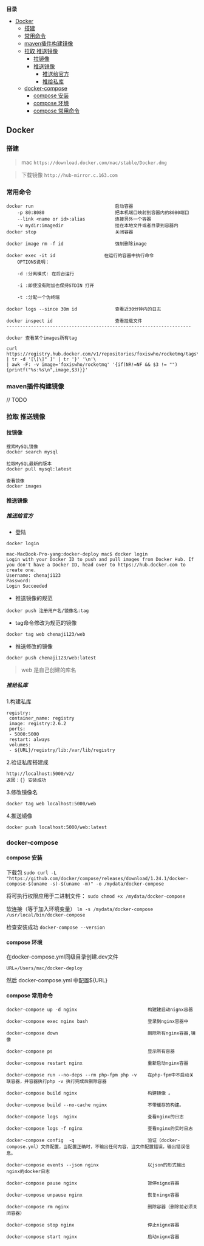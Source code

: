 <!-- START doctoc generated TOC please keep comment here to allow auto update -->
<!-- DON'T EDIT THIS SECTION, INSTEAD RE-RUN doctoc TO UPDATE -->
**目录**

- [Docker](#docker)
  - [搭建](#%E6%90%AD%E5%BB%BA)
  - [常用命令](#%E5%B8%B8%E7%94%A8%E5%91%BD%E4%BB%A4)
  - [maven插件构建镜像](#maven%E6%8F%92%E4%BB%B6%E6%9E%84%E5%BB%BA%E9%95%9C%E5%83%8F)
  - [拉取 推送镜像](#%E6%8B%89%E5%8F%96-%E6%8E%A8%E9%80%81%E9%95%9C%E5%83%8F)
    - [拉镜像](#%E6%8B%89%E9%95%9C%E5%83%8F)
    - [推送镜像](#%E6%8E%A8%E9%80%81%E9%95%9C%E5%83%8F)
      - [推送给官方](#%E6%8E%A8%E9%80%81%E7%BB%99%E5%AE%98%E6%96%B9)
      - [推给私库](#%E6%8E%A8%E7%BB%99%E7%A7%81%E5%BA%93)
  - [docker-compose](#docker-compose)
    - [compose 安装](#compose-%E5%AE%89%E8%A3%85)
    - [compose 环境](#compose-%E7%8E%AF%E5%A2%83)
    - [compose 常用命令](#compose-%E5%B8%B8%E7%94%A8%E5%91%BD%E4%BB%A4)

<!-- END doctoc generated TOC please keep comment here to allow auto update -->

## Docker

### 搭建
>mac  `https://download.docker.com/mac/stable/Docker.dmg`  

>下载镜像 `http://hub-mirror.c.163.com`

### 常用命令
```
docker run                              启动容器
    -p 80:8080                          把本机端口映射到容器内的8080端口
    --link <name or id>:alias           连接另外一个容器
    -v mydir:imagedir                   挂在本地文件或者目录到容器内
docker stop                             关闭容器

docker image rm -f id                   强制删除image

docker exec -it id                  在运行的容器中执行命令
    OPTIONS说明：
    
    -d :分离模式: 在后台运行
    
    -i :即使没有附加也保持STDIN 打开
    
    -t :分配一个伪终端

docker logs --since 30m id              查看近30分钟内的日志

docker inspect id                       查看挂载文件
--------------------------------------------------------------------

docker 查看某个images所有tag

curl https://registry.hub.docker.com/v1/repositories/foxiswho/rocketmq/tags\
| tr -d '[\[\]" ]' | tr '}' '\n'\
| awk -F: -v image='foxiswho/rocketmq' '{if(NR!=NF && $3 != ""){printf("%s:%s\n",image,$3)}}'

```

### maven插件构建镜像

// TODO

### 拉取 推送镜像

#### 拉镜像

```
搜索MySQL镜像
docker search mysql

拉取MySQL最新的版本
docker pull mysql:latest

查看镜像
docker images
```

#### 推送镜像

##### 推送给官方
* 登陆

```
docker login

mac-MacBook-Pro-yang:docker-deploy mac$ docker login
Login with your Docker ID to push and pull images from Docker Hub. If you don't have a Docker ID, head over to https://hub.docker.com to create one.  
Username: chenaji123  
Password:   
Login Succeeded  
```

* 推送镜像的规范

```
docker push 注册用户名/镜像名:tag
```

* tag命令修改为规范的镜像

```
docker tag web chenaji123/web
```

* 推送修改的镜像

```
docker push chenaji123/web:latest
```

>web 是自己创建的库名  

##### 推给私库
1.构建私库
```docker-compose
registry:
 container_name: registry
 image: registry:2.6.2
 ports:
 - 5000:5000
 restart: always
 volumes:
 - ${URL}/registry/lib:/var/lib/registry
```
2.验证私库搭建成
```
http://localhost:5000/v2/
返回：{} 安装成功
```
3.修改镜像名
```
docker tag web localhost:5000/web
```
4.推送镜像
```
docker push localhost:5000/web:latest
```
### docker-compose

#### compose 安装
下载包
`sudo curl -L "https://github.com/docker/compose/releases/download/1.24.1/docker-compose-$(uname -s)-$(uname -m)" -o /mydata/docker-compose`

将可执行权限应用于二进制文件：
`sudo chmod +x /mydata/docker-compose`

软连接（等于加入环境变量）
`ln -s /mydata/docker-compose /usr/local/bin/docker-compose`

检查安装成功
`docker-compose --version`

#### compose 环境
在docker-compose.yml同级目录创建.dev文件
```
URL=/Users/mac/docker-deploy
```

然后 docker-compose.yml 中配置${URL}

#### compose 常用命令
```
docker-compose up -d nginx                          构建建启动nignx容器

docker-compose exec nginx bash                      登录到nginx容器中
    
docker-compose down                                 删除所有nginx容器,镜像

docker-compose ps                                   显示所有容器

docker-compose restart nginx                        重新启动nginx容器

docker-compose run --no-deps --rm php-fpm php -v    在php-fpm中不启动关联容器，并容器执行php -v 执行完成后删除容器

docker-compose build nginx                          构建镜像 。        

docker-compose build --no-cache nginx               不带缓存的构建。

docker-compose logs  nginx                          查看nginx的日志 

docker-compose logs -f nginx                        查看nginx的实时日志
 
docker-compose config  -q                           验证（docker-compose.yml）文件配置，当配置正确时，不输出任何内容，当文件配置错误，输出错误信息。 

docker-compose events --json nginx                  以json的形式输出nginx的docker日志

docker-compose pause nginx                          暂停nignx容器

docker-compose unpause nginx                        恢复ningx容器

docker-compose rm nginx                             删除容器（删除前必须关闭容器）

docker-compose stop nginx                           停止nignx容器

docker-compose start nginx                          启动nignx容器
```
